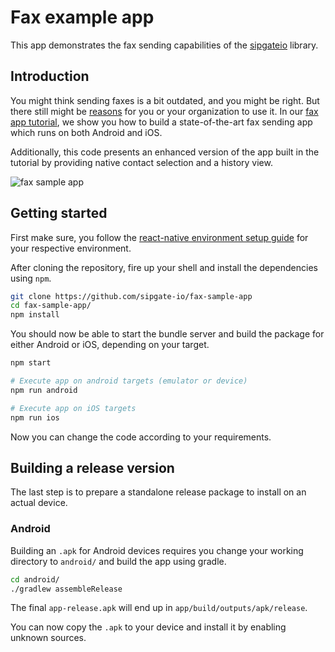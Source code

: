 # Fax example app

This app demonstrates the fax sending capabilities of the [sipgateio](https://github.com/sipgate-io/sipgateio-node) library.

## Introduction

You might think sending faxes is a bit outdated, and you might be right. But there still might be [reasons](https://faxauthority.com/why-is-faxing-still-used/) for you or your organization to use it. In our [fax app tutorial](https://www.sipgate.io/blog/fax-app), we show you how to build a state-of-the-art fax sending app which runs on both Android and iOS.

Additionally, this code presents an enhanced version of the app built in the tutorial by providing native contact selection and a history view.

![fax sample app](https://www.sipgate.io/wp-content/uploads/io_fax_app_blog_preview_mockup.png)

## Getting started

First make sure, you follow the [react-native environment setup guide](https://reactnative.dev/docs/environment-setup) for your respective environment.

After cloning the repository, fire up your shell and install the dependencies using `npm`.

```sh
git clone https://github.com/sipgate-io/fax-sample-app
cd fax-sample-app/
npm install
```

You should now be able to start the bundle server and build the package for either Android or iOS, depending on your target.

```sh
npm start

# Execute app on android targets (emulator or device)
npm run android

# Execute app on iOS targets
npm run ios
```

Now you can change the code according to your requirements.

## Building a release version

The last step is to prepare a standalone release package to install on an actual device.

### Android

Building an `.apk` for Android devices requires you change your working directory to `android/` and build the app using gradle.

```sh
cd android/
./gradlew assembleRelease
```

The final `app-release.apk` will end up in `app/build/outputs/apk/release`.

You can now copy the `.apk` to your device and install it by enabling unknown sources.
